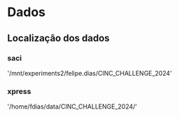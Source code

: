 

# Dados

## Localização dos dados

### saci
'/mnt/experiments2/felipe.dias/CINC_CHALLENGE_2024'

### xpress
'/home/fdias/data/CINC_CHALLENGE_2024/'